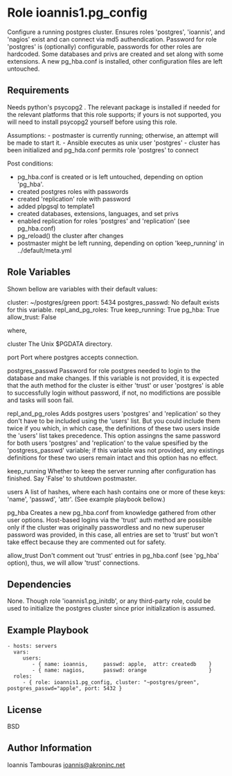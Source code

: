 Role ioannis1.pg_config
=========

Configure a running postgres cluster. Ensures roles 'postgres', 'ioannis', and 'nagios' exist and can connect via md5 authendication. Password for  role 'postgres' is (optionally) configurable, passwords for other roles are hardcoded. Some databases and privs are created and set along with some extensions.  A new pg_hba.conf is installed, other configuration files are left untouched. 


Requirements
------------
 Needs python's psycopg2 . The relevant package is installed if needed for the relevant platforms that this
role supports; if yours is not supported, you will need to install psycopg2 yourself before using this role.

 Assumptions:
    - postmaster is currently running; otherwise, an attempt will be  made to start it.
    - Ansible executes as unix user 'postgres'
    - cluster has been initialized and pg_hda.conf permits role 'postgres' to connect

 Post conditions:
   - pg_hba.conf is created or is left untouched, depending on option 'pg_hba'.
   - created postgres roles with passwords
   - created 'replication' role with password
   - added plpgsql to template1
   - created  databases, extensions, languages, and set privs
   - enabled replication for roles 'postgres' and 'replication' (see pg_hba.conf)
   - pg_reload() the cluster after changes
   - postmaster might be left running, depending on option  'keep_running' in ../default/meta.yml


Role Variables
--------------

Shown bellow are variables with their default values:

cluster:             ~/postgres/green
pport:               5434
postgres_passwd:     No default exists for this variable. 
repl_and_pg_roles:   True
keep_running:        True
pg_hba:              True
allow_trust:         False

where,

cluster             The Unix $PGDATA directory.

port                Port where postgres accepts connection.

postgres_passwd     Password for role postgres needed to login to the database and make changes. If this
                    variable is not provided, it is expected that the auth method for the cluster is either 'trust'
                    or user 'postgres' is able to successfully login without password, if not, no modifictions are 
                    possible and tasks will soon fail.

repl_and_pg_roles   Adds postgres users 'postgres' and 'replication' so they don't have to be included
                    using the 'users' list. But you could include them twice if you which, in which case,
                    the definitions of these two users inside the 'users' list takes precedence. This option
                    assingns the same password for both users 'postgres' and 'replication'  to the value
                    spesified by the  'postgress_passwd' variable; if this variable was not provided, any
                    existings definitions for these two users remain intact and this option has no effect.
                   
keep_running       Whether to keep the server running after configuration has finished. Say 'False' to shutdown
                   postmaster.

users              A list of hashes, where each hash contains one or more of these keys: 'name', 'passwd', 'attr'.
                   (See example playbook bellow.) 

pg_hba             Creates a new pg_hba.conf from knowledge gathered from other user options. Host-based logins
                   via the 'trust' auth method are possible only if the cluster was originally passwordless and 
                   no new superuser password was provided, in this case, all entries are set to 'trust' but won't
                   take effect because they are commented out for safety.

allow_trust        Don't comment out 'trust' entries in pg_hba.conf (see 'pg_hba' option), thus, we will allow 
                   'trust' connections.
                   


Dependencies
------------

None. Though role 'ioannis1.pg_initdb', or any third-party role,  could be used to initialize the postgres cluster 
since prior initialization is assumed.

Example Playbook
----------------

    - hosts: servers
      vars:
         users:
            - { name: ioannis,     passwd: apple,  attr: createdb    }
            - { name: nagios,      passwd: orange                    }
      roles:
         - { role: ioannis1.pg_config, cluster: "~postgres/green", postgres_passwd="apple", port: 5432 }



License
-------

BSD

Author Information
------------------
Ioannis Tambouras <ioannis@akroninc.net>

